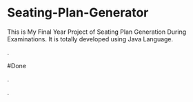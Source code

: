 # Seating-Plan-Generator

This is My Final Year Project of Seating Plan Generation During Examinations. It is totally developed using Java Language.























































































.





















































#Done










































































































.




































































































































































































































































































































































































































































































.






































